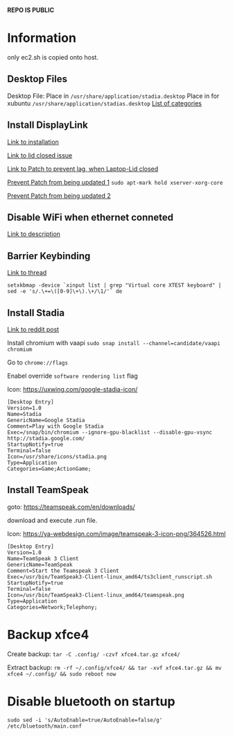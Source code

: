 **REPO IS PUBLIC**

# Information

only ec2.sh is copied onto host.

## Desktop Files
Desktop File:
Place in `/usr/share/application/stadia.desktop`
Place in for xubuntu `/usr/share/application/stadias.desktop`
[List of categories](https://specifications.freedesktop.org/menu-spec/latest/apas02.html)

## Install DisplayLink
[Link to installation](https://www.displaylink.com/downloads/ubuntu)

[Link to lid closed issue](https://gitlab.freedesktop.org/xorg/xserver/-/issues/1028)

[Link to Patch to prevent lag, when Laptop-Lid closed](https://displaylink.org/forum/showthread.php?p=90093)

[Prevent Patch from being updated 1](https://askubuntu.com/questions/18654/how-to-prevent-updating-of-a-specific-package)
`sudo apt-mark hold xserver-xorg-core`

[Prevent Patch from being updated 2](https://askubuntu.com/questions/1300775/ubuntu-20-04-displaylink-patch-for-xorg)

## Disable WiFi when ethernet conneted
[Link to description](https://askubuntu.com/questions/1271491/disable-wifi-if-lan-is-connected)


## Barrier Keybinding
[Link to thread](https://github.com/debauchee/barrier/issues/437)
```
setxkbmap -device `xinput list | grep "Virtual core XTEST keyboard" | sed -e 's/.\+=\([0-9]\+\).\+/\1/'` de
```

## Install Stadia
[Link to reddit post](https://www.reddit.com/r/Stadia/comments/e02zj9/stadia_on_ubuntu/)

Install chromium with vaapi
`sudo snap install --channel=candidate/vaapi chromium`

Go to `chrome://flags`

Enabel override `software rendering list` flag

Icon: https://uxwing.com/google-stadia-icon/

```
[Desktop Entry]
Version=1.0
Name=Stadia
GenericName=Google Stadia
Comment=Play with Google Stadia
Exec=/snap/bin/chromium --ignore-gpu-blacklist --disable-gpu-vsync http://stadia.google.com/
StartupNotify=true
Terminal=false
Icon=/usr/share/icons/stadia.png
Type=Application
Categories=Game;ActionGame;
```

## Install TeamSpeak

goto: https://teamspeak.com/en/downloads/

download and execute .run file.

Icon: https://ya-webdesign.com/image/teamspeak-3-icon-png/364526.html

```
[Desktop Entry]
Version=1.0
Name=TeamSpeak 3 Client
GenericName=TeamSpeak
Comment=Start the Teamspeak 3 Client
Exec=/usr/bin/TeamSpeak3-Client-linux_amd64/ts3client_runscript.sh
StartupNotify=true
Terminal=false
Icon=/usr/bin/TeamSpeak3-Client-linux_amd64/teamspeak.png
Type=Application
Categories=Network;Telephony;
```

# Backup xfce4

Create backup: `tar -C .config/ -czvf xfce4.tar.gz xfce4/`

Extract backup: `rm -rf ~/.config/xfce4/ && tar -xvf xfce4.tar.gz && mv xfce4 ~/.config/ && sudo reboot now`

# Disable bluetooth on startup
`sudo sed -i 's/AutoEnable=true/AutoEnable=false/g' /etc/bluetooth/main.conf`
